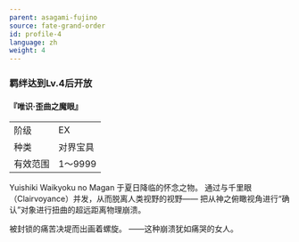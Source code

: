 ```yaml
---
parent: asagami-fujino
source: fate-grand-order
id: profile-4
language: zh
weight: 4
---
```


### 羁绊达到Lv.4后开放

#### 『唯识·歪曲之魔眼』

<table>
  <tr><td>阶级</td><td>EX</td></tr>
  <tr><td>种类</td><td>对界宝具</td></tr>
  <tr><td>有效范围</td><td>1～9999</td></tr>
</table>

Yuishiki Waikyoku no Magan
于夏日降临的怀念之物。
通过与千里眼（Clairvoyance）并发，从而脱离人类视野的视野——
把从神之俯瞰视角进行“确认”对象进行扭曲的超远距离物理崩溃。

被封锁的痛苦决堤而出画着螺旋。
——这种崩溃犹如痛哭的女人。
